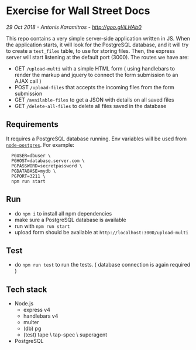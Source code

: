 
# Exercise for Wall Street Docs

*29 Oct 2018 - Antonis Karamitros - http://goo.gl/iLHAb0*

This repo contains a very simple server-side application written in JS.
When the application starts, it will look for the PostgreSQL database, and it will try to create a `test_files` table, to use for storing files.
Then, the express server will start listening at the default port (3000).
The routes we have are:
- GET `/upload-multi` with a simple HTML form ( using handlebars to render the markup and jquery to connect the form submission to an AJAX call )
- POST `/upload-files` that accepts the incoming files from the form submission
- GET `/available-files` to get a JSON with details on all saved files
- GET `/delete-all-files` to delete all files saved in the database


## Requirements
It requires a PostgreSQL database running.
Env variables will be used from [`node-postgres`](https://node-postgres.com/).
For example:
```
  PGUSER=dbuser \
  PGHOST=database.server.com \
  PGPASSWORD=secretpassword \
  PGDATABASE=mydb \
  PGPORT=3211 \
  npm run start
```


## Run
- do `npm i` to install all npm dependencies
- make sure a PostgreSQL database is available
- run with `npm run start`
- upload form should be available at `http://localhost:3000/upload-multi`

## Test
- do `npm run test` to run the tests. ( database connection is again required )

## Tech stack
- Node.js
    - express v4
    - handlebars v4
    - multer
    - (db) pg
    - (test) tape \ tap-spec \ superagent
- PostgreSQL
